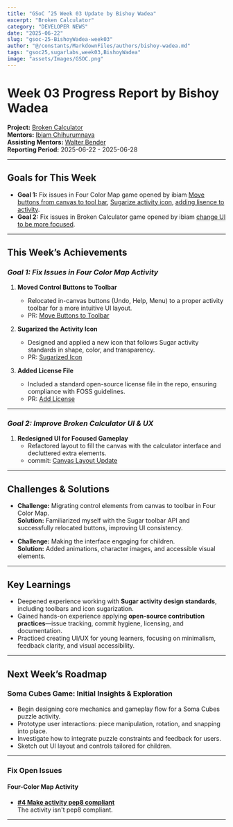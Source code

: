 ```yaml
---
title: "GSoC ’25 Week 03 Update by Bishoy Wadea"
excerpt: "Broken Calculator"
category: "DEVELOPER NEWS"
date: "2025-06-22"
slug: "gsoc-25-BishoyWadea-week03"
author: "@/constants/MarkdownFiles/authors/bishoy-wadea.md"
tags: "gsoc25,sugarlabs,week03,BishoyWadea"
image: "assets/Images/GSOC.png"
---
```


<!-- markdownlint-disable -->

# Week 03 Progress Report by Bishoy Wadea

**Project:** [Broken Calculator](https://github.com/Bishoywadea/Broken-Calculator)  
**Mentors:** [Ibiam Chihurumnaya](https://github.com/chimosky)  
**Assisting Mentors:** [Walter Bender](https://github.com/walterbender/)  
**Reporting Period:** 2025-06-22 - 2025-06-28 

---

## Goals for This Week

- **Goal 1:** Fix issues in Four Color Map game opened by ibiam [Move buttons from canvas to tool bar](https://github.com/Bishoywadea/Four-Color-Map/issues/1), [Sugarize activity icon](https://github.com/Bishoywadea/Four-Color-Map/issues/2), [adding lisence to activity](https://github.com/Bishoywadea/Four-Color-Map/issues/3).
- **Goal 2:** Fix issues in Broken Calculator game opened by ibiam [change UI to be more focused](https://github.com/Bishoywadea/Broken-Calculator/issues/2).

---

## This Week’s Achievements

### *Goal 1: Fix Issues in Four Color Map Activity*

1. **Moved Control Buttons to Toolbar**  
   - Relocated in-canvas buttons (Undo, Help, Menu) to a proper activity toolbar for a more intuitive UI layout.  
   - PR: [Move Buttons to Toolbar](https://github.com/Bishoywadea/Four-Color-Map/pull/5)

2. **Sugarized the Activity Icon**  
   - Designed and applied a new icon that follows Sugar activity standards in shape, color, and transparency.  
   - PR: [Sugarized Icon](https://github.com/Bishoywadea/Four-Color-Map/pull/6)

3. **Added License File**  
   - Included a standard open-source license file in the repo, ensuring compliance with FOSS guidelines.  
   - PR: [Add License](https://github.com/Bishoywadea/Four-Color-Map/pull/7)

---

### *Goal 2: Improve Broken Calculator UI & UX*

1. **Redesigned UI for Focused Gameplay**  
   - Refactored layout to fill the canvas with the calculator interface and decluttered extra elements.  
   - commit: [Canvas Layout Update](https://github.com/Bishoywadea/Broken-Calculator/commit/7ec076475ae1c7e77c96a6ae155b151681fa724a)

---

## Challenges & Solutions

- **Challenge:** Migrating control elements from canvas to toolbar in Four Color Map.  
  **Solution:** Familiarized myself with the Sugar toolbar API and successfully relocated buttons, improving UI consistency.

- **Challenge:** Making the interface engaging for children.  
  **Solution:** Added animations, character images, and accessible visual elements.

---

## Key Learnings

- Deepened experience working with **Sugar activity design standards**, including toolbars and icon sugarization.
- Gained hands-on experience applying **open-source contribution practices**—issue tracking, commit hygiene, licensing, and documentation.
- Practiced creating UI/UX for young learners, focusing on minimalism, feedback clarity, and visual accessibility.

---

## Next Week’s Roadmap

### Soma Cubes Game: Initial Insights & Exploration
- Begin designing core mechanics and gameplay flow for a Soma Cubes puzzle activity.
- Prototype user interactions: piece manipulation, rotation, and snapping into place.
- Investigate how to integrate puzzle constraints and feedback for users.
- Sketch out UI layout and controls tailored for children.

---

### Fix Open Issues

#### Four-Color Map Activity
- **[#4 Make activity pep8 compliant](https://github.com/Bishoywadea/Four-Color-Map/issues/4)**  
  The activity isn't pep8 compliant.

---
